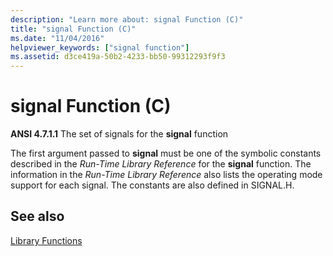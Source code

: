 ```yaml
---
description: "Learn more about: signal Function (C)"
title: "signal Function (C)"
ms.date: "11/04/2016"
helpviewer_keywords: ["signal function"]
ms.assetid: d3ce419a-50b2-4233-bb50-99312293f9f3
---
```

# signal Function (C)

**ANSI 4.7.1.1** The set of signals for the **signal** function

The first argument passed to **signal** must be one of the symbolic constants described in the *Run-Time Library Reference* for the **signal** function. The information in the *Run-Time Library Reference* also lists the operating mode support for each signal. The constants are also defined in SIGNAL.H.

## See also

[Library Functions](../c-language/library-functions.md)
